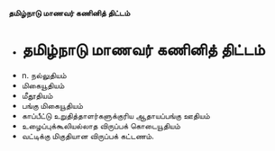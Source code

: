 **தமிழ்நாடு மாணவர் கணினித் திட்டம்**
- # தமிழ்நாடு மாணவர் கணினித் திட்டம்
- n. நல்லுதியம்
- மிகையூதியம்
- மீதூதியம்
- பங்கு மிகையூதியம்
- காப்பீட்டு உறுதித்தாளர்களுக்குரிய ஆதாயப்பங்கு ஊதியம்
- உழைப்புக்கூலியல்லாத விருப்பக் கொடையூதியம்
- வட்டிக்கு மிகுதியான விருப்பக் கட்டணம்.

